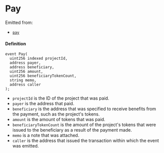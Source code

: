 # Pay

Emitted from:

* [`pay`](/dev/deprecated/v2/contracts/or-payment-terminals/jbv1tokenpaymentterminal/write/pay.md)

#### Definition

```
event Pay(
  uint256 indexed projectId,
  address payer,
  address beneficiary,
  uint256 amount,
  uint256 beneficiaryTokenCount,
  string memo,
  address caller
);
```

* `projectId` is the ID of the project that was paid.
* `payer` is the address that paid.
* `beneficiary` is the address that was specified to receive benefits from the payment, such as the project's tokens.
* `amount` is the amount of tokens that was paid.
* `beneficiaryTokenCount` is the amount of the project's tokens that were issued to the beneficiary as a result of the payment made.
* `memo` is a note that was attached.
* `caller` is the address that issued the transaction within which the event was emitted.
